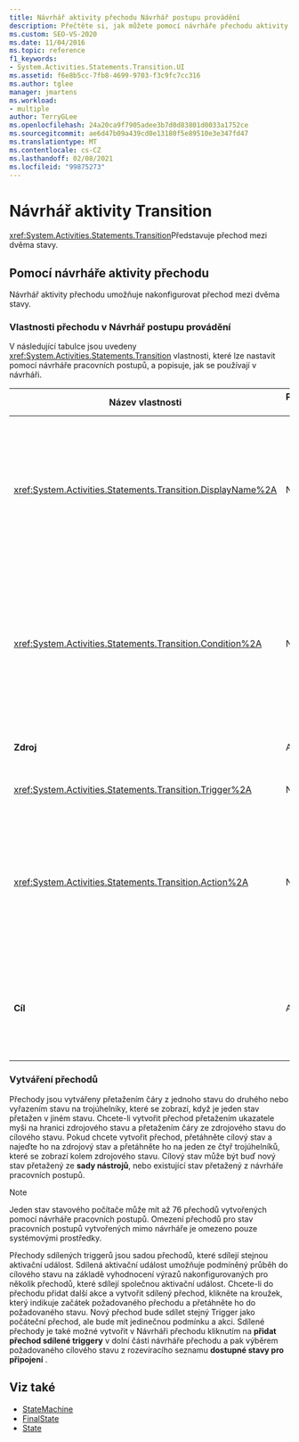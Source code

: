 ```yaml
---
title: Návrhář aktivity přechodu Návrhář postupu provádění
description: Přečtěte si, jak můžete pomocí návrháře přechodu aktivity nakonfigurovat přechod mezi dvěma stavy.
ms.custom: SEO-VS-2020
ms.date: 11/04/2016
ms.topic: reference
f1_keywords:
- System.Activities.Statements.Transition.UI
ms.assetid: f6e8b5cc-7fb8-4699-9703-f3c9fc7cc316
ms.author: tglee
manager: jmartens
ms.workload:
- multiple
author: TerryGLee
ms.openlocfilehash: 24a20ca9f7905adee3b7d0d83801d0033a1752ce
ms.sourcegitcommit: ae6d47b09a439cd0e13180f5e89510e3e347fd47
ms.translationtype: MT
ms.contentlocale: cs-CZ
ms.lasthandoff: 02/08/2021
ms.locfileid: "99875273"
---
```

# <a name="transition-activity-designer"></a>Návrhář aktivity Transition

<xref:System.Activities.Statements.Transition>Představuje přechod mezi dvěma stavy.

## <a name="using-the-transition-activity-designer"></a>Pomocí návrháře aktivity přechodu

Návrhář aktivity přechodu umožňuje nakonfigurovat přechod mezi dvěma stavy.

### <a name="transition-properties-in-the-workflow-designer"></a>Vlastnosti přechodu v Návrhář postupu provádění

V následující tabulce jsou uvedeny <xref:System.Activities.Statements.Transition> vlastnosti, které lze nastavit pomocí návrháře pracovních postupů, a popisuje, jak se používají v návrháři.

|Název vlastnosti|Požaduje se|Využití|
|-|--------------|-|
|<xref:System.Activities.Statements.Transition.DisplayName%2A>|Ne|Určuje popisný název <xref:System.Activities.Statements.Transition> návrháře aktivit. Výchozí hodnota je **T1**. Hodnotu lze upravit v mřížce vlastností, v záhlaví rozbaleného návrháře přechodu a v hlavičce oddílu Action v rozbaleném návrháři přechodu. <xref:System.Activities.Activity.DisplayName%2A>Používá se v navigaci s popisem cesty, které se zobrazí v horní části návrháře pracovních postupů.<br /><br /> I když <xref:System.Activities.Activity.DisplayName%2A> není nezbytně nutné, je osvědčeným postupem použití jednoho.|
|<xref:System.Activities.Statements.Transition.Condition%2A>|Ne|Je-li k dispozici, určuje výraz, který se musí vyhodnotit na **hodnotu true** před předáním řízení do cílového stavu. Tento stav lze upravit v mřížce vlastností a v rozšířeném návrháři přechodu. V pořadí, ve kterém se zobrazují v Návrháři přechodu, se vyhodnocuje více podmínek sdíleného přechodu. **Poznámka:**  Všimněte si, že pokud je <xref:System.Activities.Statements.Transition.Condition%2A> Přechod z přechodu na **hodnotu false** (nebo všechny podmínky přechodu na sdílený Trigger vyhodnoceny na **hodnotu false**), přechod nebude proveden a všechny aktivační události pro všechny přechody ze stavu budou přeplánovány. V tomto kurzu nemůžete k této situaci dojít kvůli způsobu konfigurace podmínek (máme konkrétní akce, ať už je odhad správný nebo nesprávný).|
|**Zdroj**|Ano|Určuje stav, ze kterého pochází tento přechod. Kliknutím na název zdrojového stavu přepnete zobrazení návrháře do rozšířeného zobrazení daného stavu. Tato hodnota je nastavena, když je vytvořen přechod a nelze jej změnit.|
|<xref:System.Activities.Statements.Transition.Trigger%2A>|Ne|Určuje aktivitu, jejíž dokončení iniciuje přechod. Chcete-li nastavit tuto aktivitu, přetáhněte aktivitu ze **sady nástrojů** a přetáhněte ji do oddílu **triggeru** přechodu.|
|<xref:System.Activities.Statements.Transition.Action%2A>|Ne|Určuje aktivitu, která se spustí po dokončení aktivity triggeru a v případě, že je <xref:System.Activities.Statements.Transition.Condition%2A> k dispozici, se vyhodnotí jako **true**. Tato aktivita se spustí při přechodu do cílového stavu, když se <xref:System.Activities.Statements.State.Exit%2A> spustí aktivita pro stav zdroje, pokud je k dispozici. Při rozbalení návrháře přechodu lze tuto hodnotu nastavit přetažením aktivity z **panelu nástrojů** a jejím přesunutím do části **Akce** přechodu. Pro jeden přechod může existovat více akcí. Jednotlivé akce lze rozbalit a uzavřít a lze je seřadit kliknutím na šipku nahoru nebo dolů, která se zobrazí na akci v případě, že je v přechodu provedena více akcí.|
|**Cíl**|Ano|Označuje stav, po který se stavový stroj přechází po dokončení přechodu. To odpovídá <xref:System.Activities.Statements.Transition.To%2A> Vlastnosti přechodu v objektovém modelu. Kliknutím na název cílového stavu přepnete zobrazení návrháře do rozšířeného zobrazení daného stavu. Tato hodnota je nastavena, když je vytvořen přechod a lze jej změnit přetažením šipky, která propojuje přechod do cílového stavu v návrháři.|

### <a name="creating-transitions"></a>Vytváření přechodů

Přechody jsou vytvářeny přetažením čáry z jednoho stavu do druhého nebo vyřazením stavu na trojúhelníky, které se zobrazí, když je jeden stav přetažen v jiném stavu. Chcete-li vytvořit přechod přetažením ukazatele myši na hranici zdrojového stavu a přetažením čáry ze zdrojového stavu do cílového stavu. Pokud chcete vytvořit přechod, přetáhněte cílový stav a najeďte ho na zdrojový stav a přetáhněte ho na jeden ze čtyř trojúhelníků, které se zobrazí kolem zdrojového stavu. Cílový stav může být buď nový stav přetažený ze **sady nástrojů**, nebo existující stav přetažený z návrháře pracovních postupů.

> [!NOTE]
> Jeden stav stavového počítače může mít až 76 přechodů vytvořených pomocí návrháře pracovních postupů. Omezení přechodů pro stav pracovních postupů vytvořených mimo návrháře je omezeno pouze systémovými prostředky.

Přechody sdílených triggerů jsou sadou přechodů, které sdílejí stejnou aktivační událost. Sdílená aktivační událost umožňuje podmíněný průběh do cílového stavu na základě vyhodnocení výrazů nakonfigurovaných pro několik přechodů, které sdílejí společnou aktivační událost. Chcete-li do přechodu přidat další akce a vytvořit sdílený přechod, klikněte na kroužek, který indikuje začátek požadovaného přechodu a přetáhněte ho do požadovaného stavu. Nový přechod bude sdílet stejný Trigger jako počáteční přechod, ale bude mít jedinečnou podmínku a akci. Sdílené přechody je také možné vytvořit v Návrháři přechodu kliknutím na **přidat přechod sdílené triggery** v dolní části návrháře přechodu a pak výběrem požadovaného cílového stavu z rozevíracího seznamu **dostupné stavy pro připojení** .

## <a name="see-also"></a>Viz také

- [StateMachine](../workflow-designer/statemachine-activity-designer.md)
- [FinalState](../workflow-designer/finalstate-activity-designer.md)
- [State](../workflow-designer/state-activity-designer.md)
